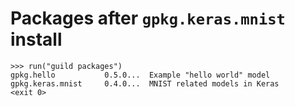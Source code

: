# Packages after `gpkg.keras.mnist` install

    >>> run("guild packages")
    gpkg.hello           0.5.0...  Example "hello world" model
    gpkg.keras.mnist     0.4.0...  MNIST related models in Keras
    <exit 0>
